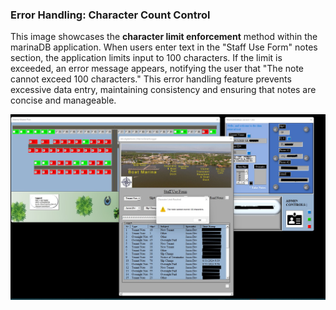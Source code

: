 ### Error Handling: Character Count Control

This image showcases the **character limit enforcement** method within the marinaDB application. When users enter text in the "Staff Use Form" notes section, the application limits input to 100 characters. If the limit is exceeded, an error message appears, notifying the user that "The note cannot exceed 100 characters." This error handling feature prevents excessive data entry, maintaining consistency and ensuring that notes are concise and manageable.

![Character Limit Control](images/MaxCar-Buffer-OverFlow-Prevention.jpg)

